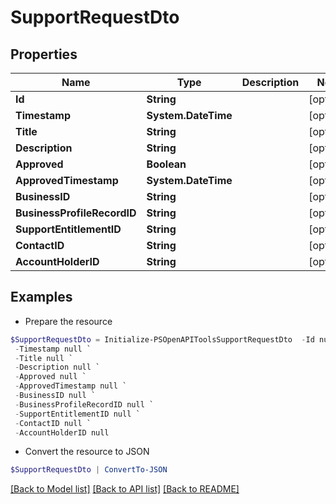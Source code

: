 # SupportRequestDto
## Properties

Name | Type | Description | Notes
------------ | ------------- | ------------- | -------------
**Id** | **String** |  | [optional] 
**Timestamp** | **System.DateTime** |  | [optional] 
**Title** | **String** |  | [optional] 
**Description** | **String** |  | [optional] 
**Approved** | **Boolean** |  | [optional] 
**ApprovedTimestamp** | **System.DateTime** |  | [optional] 
**BusinessID** | **String** |  | [optional] 
**BusinessProfileRecordID** | **String** |  | [optional] 
**SupportEntitlementID** | **String** |  | [optional] 
**ContactID** | **String** |  | [optional] 
**AccountHolderID** | **String** |  | [optional] 

## Examples

- Prepare the resource
```powershell
$SupportRequestDto = Initialize-PSOpenAPIToolsSupportRequestDto  -Id null `
 -Timestamp null `
 -Title null `
 -Description null `
 -Approved null `
 -ApprovedTimestamp null `
 -BusinessID null `
 -BusinessProfileRecordID null `
 -SupportEntitlementID null `
 -ContactID null `
 -AccountHolderID null
```

- Convert the resource to JSON
```powershell
$SupportRequestDto | ConvertTo-JSON
```

[[Back to Model list]](../README.md#documentation-for-models) [[Back to API list]](../README.md#documentation-for-api-endpoints) [[Back to README]](../README.md)

